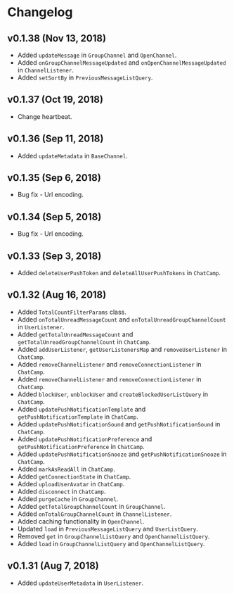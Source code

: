 Changelog
=========

## v0.1.38 (Nov 13, 2018)
 * Added `updateMessage` in `GroupChannel` and `OpenChannel`.
 * Added `onGroupChannelMessageUpdated` and `onOpenChannelMessageUpdated` in `ChannelListener`.
 * Added `setSortBy` in `PreviousMessageListQuery`.


## v0.1.37 (Oct 19, 2018)
 * Change heartbeat.

## v0.1.36 (Sep 11, 2018)
 * Added `updateMetadata` in `BaseChannel`.

## v0.1.35 (Sep 6, 2018)
 * Bug fix - Url encoding.

## v0.1.34 (Sep 5, 2018)
 * Bug fix - Url encoding.

## v0.1.33 (Sep 3, 2018)
 * Added `deleteUserPushToken` and `deleteAllUserPushTokens` in `ChatCamp`.

## v0.1.32 (Aug 16, 2018)
 * Added `TotalCountFilterParams` class.
 * Added `onTotalUnreadMessageCount` and `onTotalUnreadGroupChannelCount` in `UserListener`.
 * Added `getTotalUnreadMessageCount` and `getTotalUnreadGroupChannelCount` in `ChatCamp`.
 * Added `addUserListener`, `getUserListenersMap` and `removeUserListener` in `ChatCamp`.
 * Added `removeChannelListener` and `removeConnectionListener` in `ChatCamp`.
 * Added `removeChannelListener` and `removeConnectionListener` in `ChatCamp`.
 * Added `blockUser`, `unblockUser` and `createBlockedUserListQuery` in `ChatCamp`.    
 * Added `updatePushNotificationTemplate` and `getPushNotificationTemplate` in `ChatCamp`.
 * Added `updatePushNotificationSound` and `getPushNotificationSound` in `ChatCamp`.
 * Added `updatePushNotificationPreference` and `getPushNotificationPreference` in `ChatCamp`.
 * Added `updatePushNotificationSnooze` and `getPushNotificationSnooze` in `ChatCamp`.
 * Added `markAsReadAll` in `ChatCamp`.
 * Added `getConnectionState` in `ChatCamp`.
 * Added `uploadUserAvatar` in `ChatCamp`.
 * Added `disconnect` in `ChatCamp`.
 * Added `purgeCache` in `GroupChannel`.
 * Added `getTotalGroupChannelCount` in `GroupChannel`.
 * Added `onTotalGroupChannelCount` in `ChannelListener`.
 * Added caching functionality in `OpenChannel`.
 * Updated `load` in `PreviousMessageListQuery` and `UserListQuery`.
 * Removed `get` in `GroupChannelListQuery` and `OpenChannelListQuery`.
 * Added `load` in `GroupChannelListQuery` and `OpenChannelListQuery`.

## v0.1.31 (Aug 7, 2018)
 * Added `updateUserMetadata` in `UserListener`.
 

